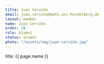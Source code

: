 ```yaml
---
title: Juan Cerviño
email: juan.cervino@math.uni-heidelberg.de
layout: member
name: Juan Cerviño
order: 28
role: Alumni
status: alumni
photo: "/assets/img/juan-cerviño.jpg"
---
```

title: {{ page.name }}